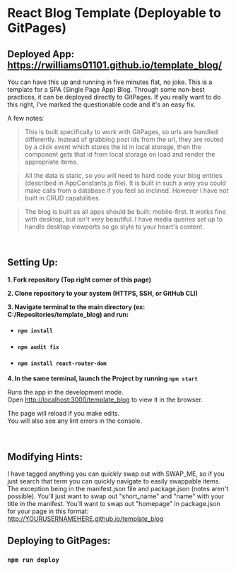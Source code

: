 # React Blog Template (Deployable to GitPages)
## Deployed App: https://rwilliams01101.github.io/template_blog/

You can have this up and running in five minutes flat, no joke. This is a template for a SPA (Single Page App) Blog. Through some non-best practices, it can be deployed directly to GitPages. If you really want to do this right, I've marked the questionable code and it's an easy fix.

A few notes:
> This is built specifically to work with GitPages, so urls are handled differently. Instead of grabbing
> post ids from the url, they are routed by a click event which stores the id in local storage, then the
> component gets that id from local storage on load and render the appropriate items.

> All the data is static, so you will need to hard code your blog entries (described in AppConstants.js file). It is built in
> such a way you could make calls from a database if you feel so inclined. However I have not built in CRUD capabilities.

> The blog is built as all apps should be built: mobile-first. It works fine with desktop, but isn't very beautiful. I have media queries set up to handle desktop viewports so go style to your heart's content.

<br/>

## Setting Up:

**1. Fork repository (Top right corner of this page)**

**2. Clone repository to your system (HTTPS, SSH, or GitHub CLI)**

**3. Navigate terminal to the main directory (ex: C:/Repositories/template_blog) and run:**
- #### `npm install`
- #### `npm audit fix`
- #### `npm install react-router-dom`

**4. In the same terminal, launch the Project by running `npm start`**

Runs the app in the development mode.\
Open [http://localhost:3000/template_blog](http://localhost:3000/template_blog) to view it in the browser.

The page will reload if you make edits.\
You will also see any lint errors in the console.

<br/>

## Modifying Hints:

I have tagged anything you can quickly swap out with SWAP_ME, so if you just search that term you can quickly navigate to easily swappable items. The exception being in the manifest.json file and package.json (notes aren't possible). You'll just want to swap out "short_name" and "name" with your title in the manifest. You'll want to swap out "homepage" in package.json for your page in this format: http://YOURUSERNAMEHERE.github.io/template_blog

## Deploying to GitPages:

### `npm run deploy`
